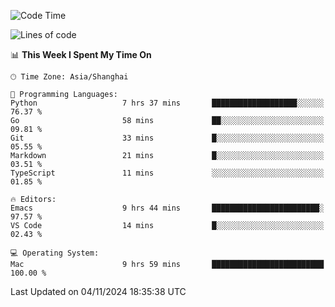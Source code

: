 <!--START_SECTION:waka-->
![Code Time](http://img.shields.io/badge/Code%20Time-2%2C266%20hrs%2041%20mins-blue)

![Lines of code](https://img.shields.io/badge/From%20Hello%20World%20I%27ve%20Written-308.1%20thousand%20lines%20of%20code-blue)

📊 **This Week I Spent My Time On** 

```text
🕑︎ Time Zone: Asia/Shanghai

💬 Programming Languages: 
Python                   7 hrs 37 mins       ███████████████████░░░░░░   76.37 % 
Go                       58 mins             ██░░░░░░░░░░░░░░░░░░░░░░░   09.81 % 
Git                      33 mins             █░░░░░░░░░░░░░░░░░░░░░░░░   05.55 % 
Markdown                 21 mins             █░░░░░░░░░░░░░░░░░░░░░░░░   03.51 % 
TypeScript               11 mins             ░░░░░░░░░░░░░░░░░░░░░░░░░   01.85 % 

🔥 Editors: 
Emacs                    9 hrs 44 mins       ████████████████████████░   97.57 % 
VS Code                  14 mins             █░░░░░░░░░░░░░░░░░░░░░░░░   02.43 % 

💻 Operating System: 
Mac                      9 hrs 59 mins       █████████████████████████   100.00 % 
```


 Last Updated on 04/11/2024 18:35:38 UTC
<!--END_SECTION:waka-->
